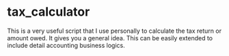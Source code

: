 # tax_calculator

This is a very useful script that I use personally to calculate the tax return or amount owed. It gives you a general idea. This can be easily extended to include detail accounting business logics. 
